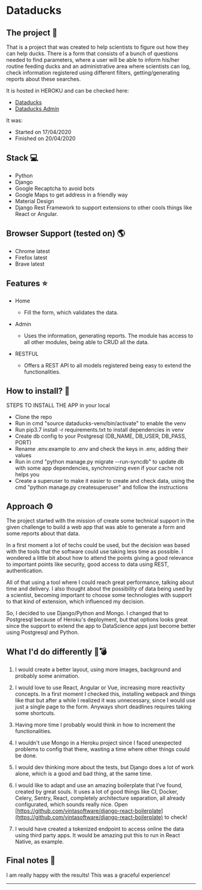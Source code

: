 Dataducks
===

## The project 🧙
That is a project that was created to help scientists to figure out how they can help ducks. There is a form that consists of a bunch of questions needed to find parameters, where a user will be able to inform his/her routine feeding ducks and an administrative area where scientists can log, check information registered using different filters, getting/generating reports about these searches.

It is hosted in HEROKU and can be checked here: 
* [Dataducks](https://demo-dataducks.herokuapp.com/)
* [Dataducks Admin](https://demo-dataducks.herokuapp.com/admin)

It was:
* Started on 17/04/2020
* Finished on 20/04/2020

## Stack 💻
* Python
* Django
* Google Recaptcha to avoid bots
* Google Maps to get address in a friendly way
* Material Design
* Django Rest Framework to support extensions to other cools things like React or Angular. 

## Browser Support (tested on) 🌎
* Chrome latest
* Firefox latest
* Brave latest

## Features ⭐️
* Home
  * Fill the form, which validates the data.
  
* Admin 
  * Uses the information, generating reports. The module has access to all other modules, being able to CRUD all the data.
  
* RESTFUL 
  * Offers a REST API to all models registered being easy to extend the functionalities. 

## How to install? 🔧
STEPS TO INSTALL THE APP in your local

- Clone the repo
- Run in cmd "source dataducks-venv/bin/activate" to enable the venv
- Run pip3.7 install -r requirements.txt to install dependencies in venv
- Create db config to your Postgresql (DB_NAME, DB_USER, DB_PASS, PORT)
- Rename .env.example to .env and check the keys in .env, adding their values
- Run in cmd "python manage.py migrate --run-syncdb" to update db with some app dependencies, synchronizing even if your cache not helps you
- Create a superuser to make it easier to create and check data, using the cmd "python manage.py createsuperuser" and follow the instructions

## Approach ⚙️
The project started with the mission of create some technical support in the given challenge to build a web app that was able to generate a form and some reports about that data.

In a first moment a lot of techs could be used, but the decision was based with the tools that the software could use taking less time as possible. I wondered a little bit about how to attend the points giving a good relevance to important points like security, good access to data using REST, authentication. 

All of that using a tool where I could reach great performance, talking about time and delivery. I also thought about the possibility of data being used by a scientist, becoming important to choose some technologies with support to that kind of extension, which influenced my decision. 

So, I decided to use Django/Python and Mongo. I changed that to Postgresql because of Heroku's deployment, but that options looks great since the support to extend the app to DataScience apps just become better using Postgresql and Python. 

## What I'd do differently 🔮💣️
1. I would create a better layout, using more images, background and probably some animation.

2. I would love to use React, Angular or Vue, increasing more reactivity concepts. In a first moment I checked this, installing webpack and things like that but after a while I realized it was unnecessary, since I would use just a single page to the form. Anyways short deadlines requires taking some shortcuts.

3. Having more time I probably would think in how to increment the functionalities. 

4. I wouldn't use Mongo in a Heroku project since I faced unexpected problems to config that there, wasting a time where other things could be done.

5. I would dev thinking more about the tests, but Django does a lot of work alone, which is a good and bad thing, at the same time.

6. I would like to adapt and use an amazing boilerplate that I've found, created by great souls. It uses a lot of good things like CI, Docker, Celery, Sentry, React, completely architecture separation, all already configurated, which sounds really nice. Open [https://github.com/vintasoftware/django-react-boilerplate](https://github.com/vintasoftware/django-react-boilerplate) to check!

7. I would have created a tokenized endpoint to access online the data using third party apps. It would be amazing put this to run in React Native, as example.

## Final notes 📔
I am really happy with the results! This was a graceful experience!

___

